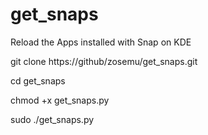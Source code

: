 # get_snaps
Reload the Apps installed with Snap on KDE

git clone https://github/zosemu/get_snaps.git

cd get_snaps 

chmod +x get_snaps.py

sudo ./get_snaps.py
